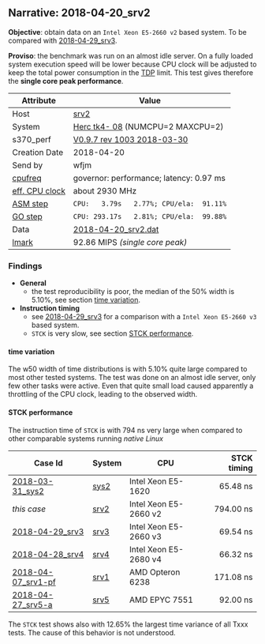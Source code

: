## Narrative: 2018-04-20_srv2

**Objective**: obtain data on an `Intel Xeon E5-2660 v2` based system.
To be compared with [2018-04-29_srv3](2018-04-29_srv3.md).

**Proviso**: the benchmark was run on an almost idle server. On a fully
loaded system execution speed will be lower because CPU clock will be adjusted
to keep the total power consumption in the
[TDP](https://en.wikipedia.org/wiki/Thermal_design_power) limit.
This test gives therefore the **single core peak performance**.

| Attribute | Value |
| --------- | ----- |
| Host   | [srv2](hostinfo_srv2.md) |
| System | [Herc tk4- 08](sysinfo_tk4m08.md) (NUMCPU=2 MAXCPU=2) |
| s370_perf | [V0.9.7  rev  1003  2018-03-30](https://github.com/wfjm/s370-perf/blob/2685ff0/codes/s370_perf.asm) |
| Creation Date | 2018-04-20 |
| Send by | wfjm |
| [cpufreq](README_narr.md#user-content-cpufreq) | governor: performance; latency: 0.97 ms |
| [eff. CPU clock](README_narr.md#user-content-effclk) | about 2930 MHz |
| [ASM step](README_narr.md#user-content-asm) | `CPU:   3.79s   2.77%; CPU/ela:  91.11%` |
| [GO step](README_narr.md#user-content-go)   | `CPU: 293.17s   2.81%; CPU/ela:  99.88%` |
| Data | [2018-04-20_srv2.dat](../data/2018-04-20_srv2.dat) |
| [lmark](README_narr.md#user-content-lmark) | 92.86 MIPS _(single core peak)_ |

### <a id="find">Findings</a>
- **General**
  - the test reproducibility is poor, the median of the 50% width is 5.10%,
    see section [time variation](#user-content-find-tvar).
- **Instruction timing**
  - see [2018-04-29_srv3](2018-04-29_srv3.md##user-content-find) for a
    comparison with a `Intel Xeon E5-2660 v3` based system.
  - `STCK` is very slow, see section
    [STCK performance](#user-content-find-stck).

#### <a id="find-tvar">time variation</a>
The w50 width of time distributions is with 5.10% quite large compared to
most other tested systems. The test was done on an almost idle server, only
few other tasks were active. Even that quite small load caused apparently
a throttling of the CPU clock, leading to the observed width.

#### <a id="find-stck">STCK performance</a>
The instruction time of `STCK` is with 794 ns very large when compared to
other comparable systems running _native Linux_

| Case Id | System | CPU | STCK timing |
| ------- | ------ | --- | ----------: |
| [2018-03-31_sys2](2018-03-31_sys2.md)       | [sys2](hostinfo_sys2.md) | Intel Xeon E5-1620    | 65.48 ns |
| _this case_                                 | [srv2](hostinfo_srv2.md) | Intel Xeon E5-2660 v2 | 794.00 ns |
| [2018-04-29_srv3](2018-04-29_srv3.md)       | [srv3](hostinfo_srv3.md) | Intel Xeon E5-2660 v3 | 69.54 ns |
| [2018-04-28_srv4](2018-04-28_srv4.md)       | [srv4](hostinfo_srv4.md) | Intel Xeon E5-2680 v4 | 66.32 ns |
| [2018-04-07_srv1-pf](2018-04-07_srv1-pf.md) | [srv1](hostinfo_srv1.md) | AMD Opteron 6238      | 171.08 ns |
| [2018-04-27_srv5-a](2018-04-27_srv5-a.md)   | [srv5](hostinfo_srv5.md) | AMD EPYC 7551         | 92.00 ns |

The `STCK` test shows also with 12.65% the largest time variance of all
Txxx tests. The cause of this behavior is not understood.
